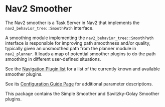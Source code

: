 # Nav2 Smoother

The Nav2 smoother is a Task Server in Nav2 that implements the `nav2_behavior_tree::SmoothPath` interface.

A smoothing module implementing the `nav2_behavior_tree::SmoothPath` interface is responsible for improving path smoothness and/or quality, typically given an unsmoothed path from the planner module in `nav2_planner`. It loads a map of potential smoother plugins to do the path smoothing in different user-defined situations.

See the [Navigation Plugin list](https://navigation.ros.org/plugins/index.html) for a list of the currently known and available smoother plugins. 

See its [Configuration Guide Page](https://navigation.ros.org/configuration/packages/configuring-smoother-server.html) for additional parameter descriptions.

This package contains the Simple Smoother and Savitzky-Golay Smoother plugins.
